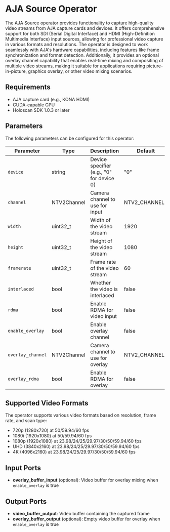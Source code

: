 # AJA Source Operator

The AJA Source operator provides functionality to capture high-quality video streams from AJA capture cards and devices. It offers comprehensive support for both SDI (Serial Digital Interface) and HDMI (High-Definition Multimedia Interface) input sources, allowing for professional video capture in various formats and resolutions. The operator is designed to work seamlessly with AJA's hardware capabilities, including features like frame synchronization and format detection. Additionally, it provides an optional overlay channel capability that enables real-time mixing and compositing of multiple video streams, making it suitable for applications requiring picture-in-picture, graphics overlay, or other video mixing scenarios.

## Requirements

- AJA capture card (e.g., KONA HDMI)
- CUDA-capable GPU
- Holoscan SDK 1.0.3 or later

## Parameters

The following parameters can be configured for this operator:

| Parameter | Type | Description | Default |
|-----------|------|-------------|---------|
| `device` | string | Device specifier (e.g., "0" for device 0) | "0" |
| `channel` | NTV2Channel | Camera channel to use for input | NTV2_CHANNEL1 |
| `width` | uint32_t | Width of the video stream | 1920 |
| `height` | uint32_t | Height of the video stream | 1080 |
| `framerate` | uint32_t | Frame rate of the video stream | 60 |
| `interlaced` | bool | Whether the video is interlaced | false |
| `rdma` | bool | Enable RDMA for video input | false |
| `enable_overlay` | bool | Enable overlay channel | false |
| `overlay_channel` | NTV2Channel | Camera channel to use for overlay | NTV2_CHANNEL2 |
| `overlay_rdma` | bool | Enable RDMA for overlay | false |

## Supported Video Formats

The operator supports various video formats based on resolution, frame rate, and scan type:

- 720p (1280x720) at 50/59.94/60 fps
- 1080i (1920x1080) at 50/59.94/60 fps
- 1080p (1920x1080) at 23.98/24/25/29.97/30/50/59.94/60 fps
- UHD (3840x2160) at 23.98/24/25/29.97/30/50/59.94/60 fps
- 4K (4096x2160) at 23.98/24/25/29.97/30/50/59.94/60 fps

## Input Ports

- **overlay_buffer_input** (optional): Video buffer for overlay mixing when `enable_overlay` is true

## Output Ports

- **video_buffer_output**: Video buffer containing the captured frame
- **overlay_buffer_output** (optional): Empty video buffer for overlay when `enable_overlay` is true

